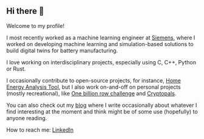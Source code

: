 ## Hi there 👋

<!--
**debajyotid2/debajyotid2** is a ✨ _special_ ✨ repository because its `README.md` (this file) appears on your GitHub profile.

Here are some ideas to get you started:

- 🔭 I’m currently working on ...
- 🌱 I’m currently learning ...
- 👯 I’m looking to collaborate on ...
- 🤔 I’m looking for help with ...
- 💬 Ask me about ...
- 📫 How to reach me: ...
- 😄 Pronouns: ...
- ⚡ Fun fact: ...
-->

Welcome to my profile! 

I most recently worked as a machine learning engineer at [Siemens](https://www.siemens.com/us/en/industries/battery-manufacturing.html), where I worked on developing machine learning and simulation-based solutions to build digital twins for battery manufacturing. 

I love working on interdisciplinary projects, especially using C, C++, Python or Rust. 

I occasionally contribute to open-source projects, for instance, [Home Energy Analysis Tool](https://github.com/codeforboston/home-energy-analysis-tool), but I also work on-and-off on personal projects (mostly recreational), like [One billion row challenge](https://github.com/debajyotid2/one-billion-row-challenge) and [Cryptopals](https://github.com/debajyotid2/cryptopals).

You can also check out my [blog](https://www.debdebnath.com/blog) where I write occasionally about whatever I find interesting at the moment and think might be of some use (hopefully) to anyone reading.

How to reach me: [LinkedIn](https://www.linkedin.com/in/debajyotid2)
